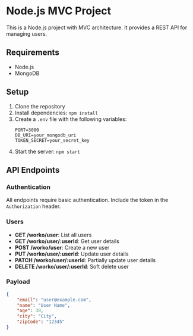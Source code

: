 # Node.js MVC Project

This is a Node.js project with MVC architecture. It provides a REST API for managing users.

## Requirements

- Node.js
- MongoDB

## Setup

1. Clone the repository
2. Install dependencies: `npm install`
3. Create a `.env` file with the following variables:
    ```plaintext
    PORT=3000
    DB_URI=your_mongodb_uri
    TOKEN_SECRET=your_secret_key
    ```
4. Start the server: `npm start`

## API Endpoints

### Authentication
All endpoints require basic authentication. Include the token in the `Authorization` header.

### Users
- **GET /worko/user**: List all users
- **GET /worko/user/:userId**: Get user details
- **POST /worko/user**: Create a new user
- **PUT /worko/user/:userId**: Update user details
- **PATCH /worko/user/:userId**: Partially update user details
- **DELETE /worko/user/:userId**: Soft delete user

### Payload
```json
{
    "email": "user@example.com",
    "name": "User Name",
    "age": 30,
    "city": "City",
    "zipCode": "12345"
}
